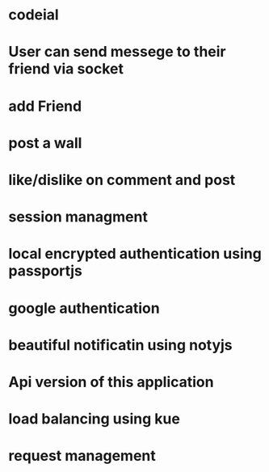# codeial
# User can send messege to their friend via socket
# add Friend
# post a wall
# like/dislike on comment and post
# session managment
# local encrypted authentication using passportjs
# google authentication
# beautiful notificatin using notyjs
# Api version of this application
# load balancing using kue
# request management